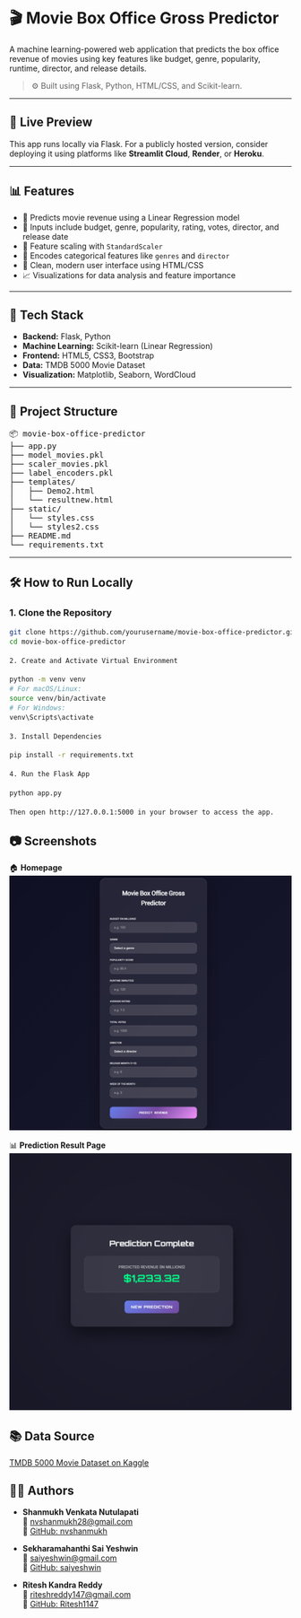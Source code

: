 # 🎬 Movie Box Office Gross Predictor

A machine learning-powered web application that predicts the box office revenue of movies using key features like budget, genre, popularity, runtime, director, and release details.

> ⚙️ Built using Flask, Python, HTML/CSS, and Scikit-learn.

---

## 🚀 Live Preview

This app runs locally via Flask. For a publicly hosted version, consider deploying it using platforms like **Streamlit Cloud**, **Render**, or **Heroku**.

---

## 📊 Features

- 🎯 Predicts movie revenue using a Linear Regression model
- 📝 Inputs include budget, genre, popularity, rating, votes, director, and release date
- 🧼 Feature scaling with `StandardScaler`
- 🔣 Encodes categorical features like `genres` and `director`
- 🎨 Clean, modern user interface using HTML/CSS
- 📈 Visualizations for data analysis and feature importance

---

## 🧠 Tech Stack

- **Backend:** Flask, Python
- **Machine Learning:** Scikit-learn (Linear Regression)
- **Frontend:** HTML5, CSS3, Bootstrap
- **Data:** TMDB 5000 Movie Dataset
- **Visualization:** Matplotlib, Seaborn, WordCloud

---

## 📁 Project Structure

<pre>
📦 movie-box-office-predictor
├── app.py
├── model_movies.pkl
├── scaler_movies.pkl
├── label_encoders.pkl
├── templates/
│   ├── Demo2.html
│   └── resultnew.html
├── static/
│   └── styles.css
│   └── styles2.css
├── README.md
└── requirements.txt
</pre>

---

## 🛠️ How to Run Locally

### 1. Clone the Repository

```bash
git clone https://github.com/yourusername/movie-box-office-predictor.git
cd movie-box-office-predictor

2. Create and Activate Virtual Environment

python -m venv venv
# For macOS/Linux:
source venv/bin/activate
# For Windows:
venv\Scripts\activate

3. Install Dependencies

pip install -r requirements.txt

4. Run the Flask App

python app.py

Then open http://127.0.0.1:5000 in your browser to access the app.
```
## 📷 Screenshots

🏠 **Homepage**  
![Homepage](homepage.png)

📊 **Prediction Result Page**  
![Result](prediction.png)

## 📚 Data Source

[TMDB 5000 Movie Dataset on Kaggle](https://www.kaggle.com/datasets/tmdb/tmdb-movie-metadata)


## 👨‍💻 Authors

- **Shanmukh Venkata Nutulapati**  
  📧 [nvshanmukh28@gmail.com](mailto:nvshanmukh28@gmail.com)  
  🔗 [GitHub: nvshanmukh](https://github.com/nvshanmukh)

- **Sekharamahanthi Sai Yeshwin**  
  📧 [saiyeshwin@gmail.com](mailto:saiyeshwin@gmail.com)  
  🔗 [GitHub: saiyeshwin](https://github.com/saiyeshwin)

- **Ritesh Kandra Reddy**  
  📧 [riteshreddy147@gmail.com](mailto:riteshreddy147@gmail.com)  
  🔗 [GitHub: Ritesh1147](https://github.com/Ritesh1147)
